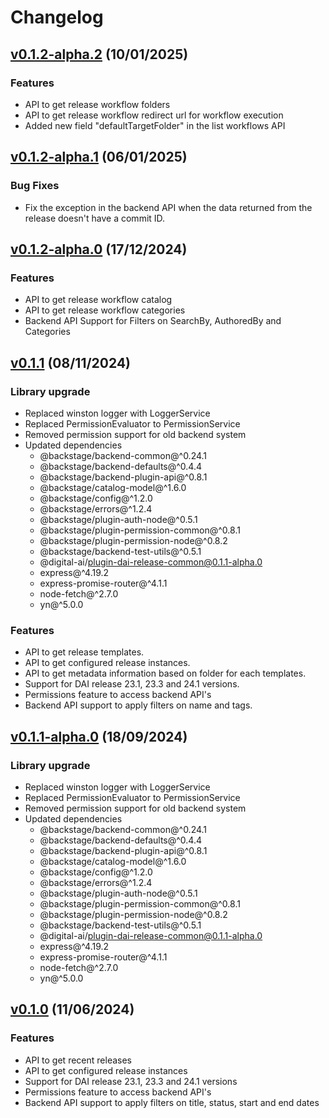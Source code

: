 # Changelog

## [v0.1.2-alpha.2](https://github.com/digital-ai/backstage-release/tree/dai-release-backend/v0.1.2-alpha.2) (10/01/2025)

### Features

- API to get release workflow folders
- API to get release workflow redirect url for workflow execution
- Added new field "defaultTargetFolder" in the list workflows API

## [v0.1.2-alpha.1](https://github.com/digital-ai/backstage-release/tree/dai-release-backend/v0.1.2-alpha.1) (06/01/2025)

### Bug Fixes

- Fix the exception in the backend API when the data returned from the release doesn't have a commit ID.

## [v0.1.2-alpha.0](https://github.com/digital-ai/backstage-release/tree/dai-release-backend/v0.1.2-alpha.0) (17/12/2024)

### Features

- API to get release workflow catalog
- API to get release workflow categories
- Backend API Support for Filters on SearchBy, AuthoredBy and Categories

## [v0.1.1](https://github.com/digital-ai/backstage-release/tree/dai-release-backend/v0.1.1) (08/11/2024)

### Library upgrade

- Replaced winston logger with LoggerService
- Replaced PermissionEvaluator to PermissionService
- Removed permission support for old backend system
- Updated dependencies
  - @backstage/backend-common@^0.24.1
  - @backstage/backend-defaults@^0.4.4
  - @backstage/backend-plugin-api@^0.8.1
  - @backstage/catalog-model@^1.6.0
  - @backstage/config@^1.2.0
  - @backstage/errors@^1.2.4
  - @backstage/plugin-auth-node@^0.5.1
  - @backstage/plugin-permission-common@^0.8.1
  - @backstage/plugin-permission-node@^0.8.2
  - @backstage/backend-test-utils@^0.5.1
  - @digital-ai/plugin-dai-release-common@0.1.1-alpha.0
  - express@^4.19.2
  - express-promise-router@^4.1.1
  - node-fetch@^2.7.0
  - yn@^5.0.0

### Features

- API to get release templates.
- API to get configured release instances.
- API to get metadata information based on folder for each templates.
- Support for DAI release 23.1, 23.3 and 24.1 versions.
- Permissions feature to access backend API's
- Backend API support to apply filters on name and tags.

## [v0.1.1-alpha.0](https://github.com/digital-ai/backstage-release/tree/dai-release-backend/v0.1.1-alpha.0) (18/09/2024)

### Library upgrade

- Replaced winston logger with LoggerService
- Replaced PermissionEvaluator to PermissionService
- Removed permission support for old backend system
- Updated dependencies
  - @backstage/backend-common@^0.24.1
  - @backstage/backend-defaults@^0.4.4
  - @backstage/backend-plugin-api@^0.8.1
  - @backstage/catalog-model@^1.6.0
  - @backstage/config@^1.2.0
  - @backstage/errors@^1.2.4
  - @backstage/plugin-auth-node@^0.5.1
  - @backstage/plugin-permission-common@^0.8.1
  - @backstage/plugin-permission-node@^0.8.2
  - @backstage/backend-test-utils@^0.5.1
  - @digital-ai/plugin-dai-release-common@0.1.1-alpha.0
  - express@^4.19.2
  - express-promise-router@^4.1.1
  - node-fetch@^2.7.0
  - yn@^5.0.0

## [v0.1.0](https://github.com/digital-ai/backstage-release/tree/dai-release-backend/v0.1.0) (11/06/2024)

### Features

- API to get recent releases
- API to get configured release instances
- Support for DAI release 23.1, 23.3 and 24.1 versions
- Permissions feature to access backend API's
- Backend API support to apply filters on title, status, start and end dates

